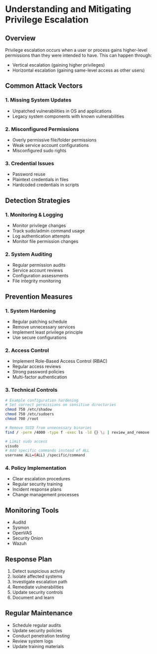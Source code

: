 # Understanding and Mitigating Privilege Escalation

## Overview
Privilege escalation occurs when a user or process gains higher-level permissions than they were intended to have. This can happen through:
- Vertical escalation (gaining higher privileges)
- Horizontal escalation (gaining same-level access as other users)

## Common Attack Vectors

### 1. Missing System Updates
- Unpatched vulnerabilities in OS and applications
- Legacy system components with known vulnerabilities

### 2. Misconfigured Permissions
- Overly permissive file/folder permissions
- Weak service account configurations
- Misconfigured sudo rights

### 3. Credential Issues
- Password reuse
- Plaintext credentials in files
- Hardcoded credentials in scripts

## Detection Strategies

### 1. Monitoring & Logging
- Monitor privilege changes
- Track sudo/admin command usage
- Log authentication attempts
- Monitor file permission changes

### 2. System Auditing
- Regular permission audits
- Service account reviews
- Configuration assessments
- File integrity monitoring

## Prevention Measures

### 1. System Hardening
- Regular patching schedule
- Remove unnecessary services
- Implement least privilege principle
- Use secure configurations

### 2. Access Control
- Implement Role-Based Access Control (RBAC)
- Regular access reviews
- Strong password policies
- Multi-factor authentication

### 3. Technical Controls
```bash
# Example configuration hardening
# Set correct permissions on sensitive directories
chmod 750 /etc/shadow
chmod 750 /etc/sudoers
chmod 700 /root

# Remove SUID from unnecessary binaries
find / -perm /4000 -type f -exec ls -ld {} \; | review_and_remove

# Limit sudo access
visudo
# Add specific commands instead of ALL
username ALL=(ALL) /specific/command
```

### 4. Policy Implementation
- Clear escalation procedures
- Regular security training
- Incident response plans
- Change management processes

## Monitoring Tools
- Auditd
- Sysmon
- OpenVAS
- Security Onion
- Wazuh

## Response Plan
1. Detect suspicious activity
2. Isolate affected systems
3. Investigate escalation path
4. Remediate vulnerabilities
5. Update security controls
6. Document and learn

## Regular Maintenance
- Schedule regular audits
- Update security policies
- Conduct penetration testing
- Review system logs
- Update training materials